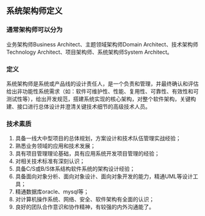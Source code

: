 ## 系统架构师定义
### 通常架构师可以分为
业务架构师Business Architect、主题领域架构师Domain Architect、技术架构师Technology Architect、项目架构师、系统架构师System Architect。
### 定义
系统架构师是系统或产品线的设计责任人，是一个负责和管理，并最终确认和评估给出非功能性系统需求（如：软件可维护性、性能、复用性、可靠性、有效性和可测试性等），给出开发规范，搭建系统实现的核心架构，对整个软件架构，关键构建、接口进行总体设计并澄清关键技术细节的高级技术人员。
### 技术素质
1. 具备一线大中型项目的总体规划，方案设计和技术队伍管理实战经验；
2. 熟悉业务领域的应用和技术发展；
3. 具有项目管理理论基础，具有应用系统开发项目管理的经验；
4. 对相关技术标准有深刻认识；
5. 具备C/S或B/S体系结构软件系统的架构设计经验；
6. 具备面向对象分析、面向对象设计、面向对象开发的能力，精通UML等设计工具；
7. 精通数据库oracle、mysql等；
8. 对计算机操作系统、网络、安全、软件架构有全面的认识；
9. 良好的团队合作意识和协作精神，有较强的内外沟通能了。
